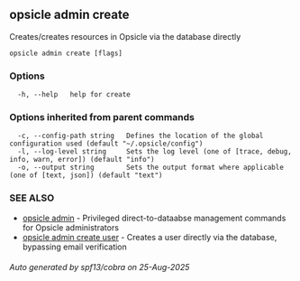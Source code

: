 ## opsicle admin create

Creates/creates resources in Opsicle via the database directly

```
opsicle admin create [flags]
```

### Options

```
  -h, --help   help for create
```

### Options inherited from parent commands

```
  -c, --config-path string   Defines the location of the global configuration used (default "~/.opsicle/config")
  -l, --log-level string     Sets the log level (one of [trace, debug, info, warn, error]) (default "info")
  -o, --output string        Sets the output format where applicable (one of [text, json]) (default "text")
```

### SEE ALSO

* [opsicle admin](cli/opsicle_admin.md)	 - Privileged direct-to-dataabse management commands for Opsicle administrators
* [opsicle admin create user](cli/opsicle_admin_create_user.md)	 - Creates a user directly via the database, bypassing email verification

###### Auto generated by spf13/cobra on 25-Aug-2025
